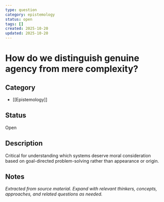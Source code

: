 ```yaml
---
type: question
category: epistemology
status: open
tags: []
created: 2025-10-20
updated: 2025-10-20
---
```


# How do we distinguish genuine agency from mere complexity?

## Category

- [[Epistemology]]

## Status

Open

## Description

Critical for understanding which systems deserve moral consideration based on goal-directed problem-solving rather than appearance or origin.

## Notes

*Extracted from source material. Expand with relevant thinkers, concepts, approaches, and related questions as needed.*
